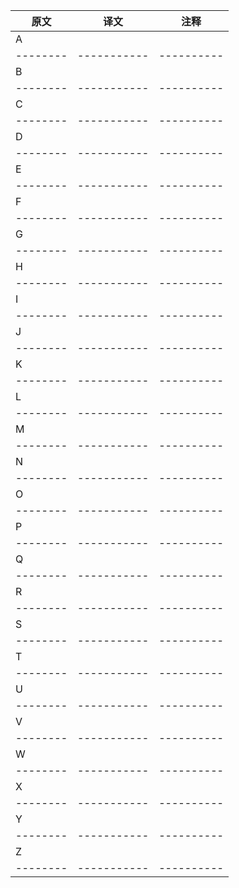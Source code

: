 原文    |   译文    |   注释
--------|-----------|----------
A||
--------|-----------|----------
B||
--------|-----------|----------
C||
--------|-----------|----------
D||
--------|-----------|----------
E||
--------|-----------|----------
F||
--------|-----------|----------
G||
--------|-----------|----------
H||
--------|-----------|----------
I||
--------|-----------|----------
J||
--------|-----------|----------
K||
--------|-----------|----------
L||
--------|-----------|----------
M||
--------|-----------|----------
N||
--------|-----------|----------
O||
--------|-----------|----------
P||
--------|-----------|----------
Q||
--------|-----------|----------
R||
--------|-----------|----------
S||
--------|-----------|----------
T||
--------|-----------|----------
U||
--------|-----------|----------
V||
--------|-----------|----------
W||
--------|-----------|----------
X||
--------|-----------|----------
Y||
--------|-----------|----------
Z||
--------|-----------|----------
